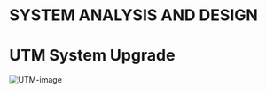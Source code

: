 # SYSTEM ANALYSIS AND DESIGN 

# UTM System Upgrade 
![UTM-image](https://github.com/AhmedSocrates/Project1_SAD_20232024/assets/103767283/981f3149-44d3-4143-9280-0de7ee7c9928)
